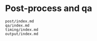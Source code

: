 # Post-process and qa


```{toctree}
post/index.md
qa/index.md
timing/index.md
output/index.md
```

